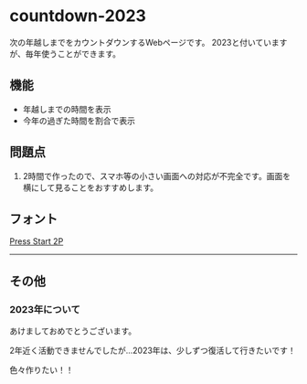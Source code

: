 # countdown-2023

次の年越しまでをカウントダウンするWebページです。
2023と付いていますが、毎年使うことができます。

## 機能

- 年越しまでの時間を表示
- 今年の過ぎた時間を割合で表示

## 問題点

1. 2時間で作ったので、スマホ等の小さい画面への対応が不完全です。画面を横にして見ることをおすすめします。

## フォント
[Press Start 2P](https://fonts.google.com/specimen/Press+Start+2P)

---

## その他

### 2023年について

あけましておめでとうございます。

2年近く活動できませんでしたが...2023年は、少しずつ復活して行きたいです！

色々作りたい！！
